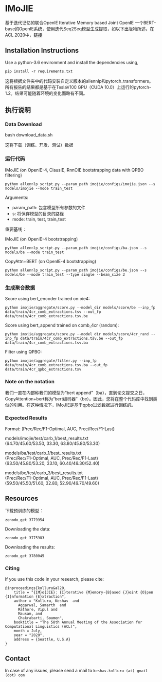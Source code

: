 # IMoJIE

基于迭代记忆的联合OpenIE Iterative Memory based Joint OpenIE
一个BERT-base的OpenIE系统，使用迭代Seq2Seq模型生成提取，如以下出版物所述，在ACL 2020中，[链接](https://arxiv.org/abs/2005.08178)

## Installation Instructions
Use a python-3.6 environment and install the dependencies using,
```
pip install -r requirements.txt
```
这将根据文件夹中的代码安装自定义版本的allennlp和pytorch_transformers。
所有报告的结果都是基于在TeslaV100 GPU（CUDA 10.0）上运行的pytorch-1.2。结果可能随着环境的变化而略有不同。

## 执行说明
### Data Download
bash download_data.sh 

这将下载（训练、开发、测试）数据

### 运行代码

IMoJIE (on OpenIE-4, ClausIE, RnnOIE bootstrapping data with QPBO filtering)
```
python allennlp_script.py --param_path imojie/configs/imojie.json --s models/imojie --mode train_test 
```

Arguments:
- param_path: 包含模型所有参数的文件
- s:  将保存模型的目录的路径
- mode: train, test, train_test

重要基线：

IMoJIE (on OpenIE-4 bootstrapping)
```
python allennlp_script.py --param_path imojie/configs/ba.json --s models/ba --mode train_test 
```

CopyAttn+BERT (on OpenIE-4 bootstrapping)
```
python allennlp_script.py --param_path imojie/configs/be.json --s models/be --mode train_test --type single --beam_size 3
```

### 生成聚合数据

Score using bert_encoder trained on oie4: 
```
python imojie/aggregate/score.py --model_dir models/score/be --inp_fp data/train/4cr_comb_extractions.tsv --out_fp data/train/4cr_comb_extractions.tsv.be 
```

Score using bert_append trained on comb_4cr (random): 
```            
python imojie/aggregate/score.py --model_dir models/score/4cr_rand --inp_fp data/train/4cr_comb_extractions.tsv.be --out_fp data/train/4cr_comb_extractions.tsv.ba
```

Filter using QPBO:
```
python imojie/aggregate/filter.py --inp_fp data/train/4cr_comb_extractions.tsv.ba --out_fp data/train/4cr_qpbo_extractions.tsv
```

### Note on the notation
我们一直在内部称我们的模型为“bert append”（ba），直到论文提交之日，CopyAttention+bert称为“bert编码器”（be）。因此，您将在整个代码库中找到类似的引用。在这种情况下，IMoJIE是基于qpbo过滤数据进行训练的。

### Expected Results
Format: (Prec/Rec/F1-Optimal, AUC, Prec/Rec/F1-Last)

models/imojie/test/carb_1/best_results.txt \
(64.70/45.60/53.50, 33.30, 63.80/45.80/53.30)

models/ba/test/carb_1/best_results.txt \
(Prec/Rec/F1-Optimal, AUC, Prec/Rec/F1-Last) \
(63.50/45.80/53.20, 33.10, 60.40/46.30/52.40)

models/be/test/carb_3/best_results.txt \
(Prec/Rec/F1-Optimal, AUC, Prec/Rec/F1-Last) \
(59.50/45.50/51.60, 32.80, 52.90/46.70/49.60)

## Resources

下载预训练的模型：
```
zenodo_get 3779954
```

Downloading the data:
```
zenodo_get 3775983
```

Downloading the results:
```
zenodo_get 3780045
```

### Citing
If you use this code in your research, please cite:

```
@inproceedings{kolluru&al20,
    title = "{IM}o{JIE}: {I}terative {M}emory-{B}ased {J}oint {O}pen {I}nformation {E}xtraction",
    author = "Kolluru, Keshav  and
      Aggarwal, Samarth  and
      Rathore, Vipul and
      Mausam, and
      Chakrabarti, Soumen",
    booktitle = "The 58th Annual Meeting of the Association for Computational Linguistics (ACL)",
    month = July,
    year = "2020",
    address = {Seattle, U.S.A}
}
```

## Contact
In case of any issues, please send a mail to
```keshav.kolluru (at) gmail (dot) com``` 


